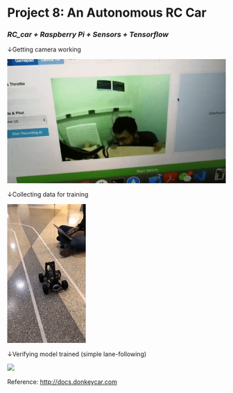 # Project 8: An Autonomous RC Car
### *RC_car + Raspberry Pi + Sensors + Tensorflow*


↓Getting camera working

![](https://github.com/michiganhackers/Project-8/blob/master/photos/1.gif)

↓Collecting data for training

![](https://github.com/michiganhackers/Project-8/blob/master/photos/2.gif)

↓Verifying model trained (simple lane-following)

![](https://github.com/michiganhackers/Project-8/blob/master/photos/3.gif)


Reference: http://docs.donkeycar.com

